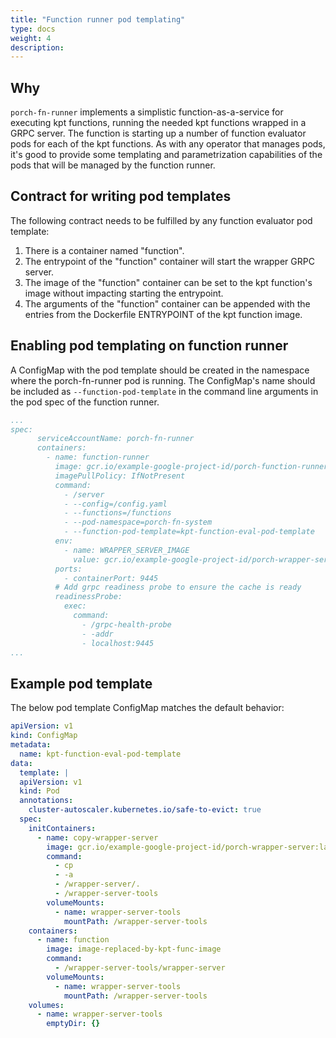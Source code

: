 ```yaml
---
title: "Function runner pod templating"
type: docs
weight: 4
description: 
---
```


## Why 

`porch-fn-runner` implements a simplistic function-as-a-service for executing kpt functions, running the needed kpt
functions wrapped in a GRPC server. The function is starting up a number of function evaluator pods for each of the kpt
functions. As with any operator that manages pods, it's good to provide some templating and parametrization capabilities
of the pods that will be managed by the function runner.

## Contract for writing pod templates

The following contract needs to be fulfilled by any function evaluator pod template:

1. There is a container named "function".
2. The entrypoint of the "function" container will start the wrapper GRPC server.
3. The image of the "function" container can be set to the kpt function's image without impacting starting the 
   entrypoint.
4. The arguments of the "function" container can be appended with the entries from the Dockerfile  ENTRYPOINT of the kpt
   function image.

## Enabling pod templating on function runner

A ConfigMap with the pod template should be created in the namespace where the porch-fn-runner pod is running.
The ConfigMap's name should be included as `--function-pod-template` in the command line arguments in the pod spec of the function runner.

```yaml
...
spec:
      serviceAccountName: porch-fn-runner
      containers:
        - name: function-runner
          image: gcr.io/example-google-project-id/porch-function-runner:latest
          imagePullPolicy: IfNotPresent
          command:
            - /server
            - --config=/config.yaml
            - --functions=/functions
            - --pod-namespace=porch-fn-system
            - --function-pod-template=kpt-function-eval-pod-template 
          env:
            - name: WRAPPER_SERVER_IMAGE
              value: gcr.io/example-google-project-id/porch-wrapper-server:latest
          ports:
            - containerPort: 9445
          # Add grpc readiness probe to ensure the cache is ready
          readinessProbe:
            exec:
              command:
                - /grpc-health-probe
                - -addr
                - localhost:9445
...
```

## Example pod template

The below pod template ConfigMap matches the default behavior:

```yaml
apiVersion: v1
kind: ConfigMap
metadata:
  name: kpt-function-eval-pod-template
data:
  template: |
  apiVersion: v1
  kind: Pod
  annotations:
    cluster-autoscaler.kubernetes.io/safe-to-evict: true
  spec:
    initContainers:
      - name: copy-wrapper-server
        image: gcr.io/example-google-project-id/porch-wrapper-server:latest
        command: 
          - cp
          - -a
          - /wrapper-server/.
          - /wrapper-server-tools
        volumeMounts:
          - name: wrapper-server-tools
            mountPath: /wrapper-server-tools
    containers:
      - name: function
        image: image-replaced-by-kpt-func-image
        command: 
          - /wrapper-server-tools/wrapper-server
        volumeMounts:
          - name: wrapper-server-tools
            mountPath: /wrapper-server-tools
    volumes:
      - name: wrapper-server-tools
        emptyDir: {}
```
